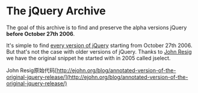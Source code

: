 # The jQuery Archive

The goal of this archive is to find and preserve the alpha versions jQuery **before October 27th 2006**.

It's simple to find [every version of jQuery](https://code.jquery.com/jquery/) starting from October 27th 2006. But that's not the case with older versions of jQuery. Thanks to [John Resig](http://ejohn.org/) we have the original snippet he started with in 2005 called jselect.

John Resig原始代码[http://ejohn.org/blog/annotated-version-of-the-original-jquery-release/](http://ejohn.org/blog/annotated-version-of-the-original-jquery-release/)

